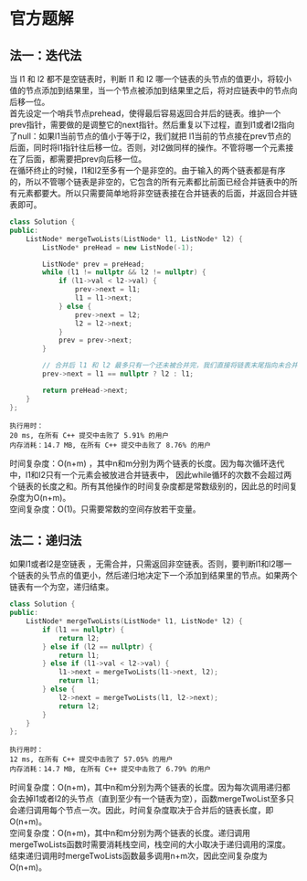 # 官方题解
## 法一：迭代法
当 l1 和 l2 都不是空链表时，判断 l1 和 l2 哪一个链表的头节点的值更小，将较小值的节点添加到结果里，当一个节点被添加到结果里之后，将对应链表中的节点向后移一位。  
首先设定一个哨兵节点prehead，使得最后容易返回合并后的链表。维护一个prev指针，需要做的是调整它的next指针。然后重复以下过程，直到l1或者l2指向了null：如果l1当前节点的值小于等于l2，我们就把 l1当前的节点接在prev节点的后面，同时将l1指针往后移一位。否则，对l2做同样的操作。不管将哪一个元素接在了后面，都需要把prev向后移一位。  
在循环终止的时候，l1和l2至多有一个是非空的。由于输入的两个链表都是有序的，所以不管哪个链表是非空的，它包含的所有元素都比前面已经合并链表中的所有元素都要大。所以只需要简单地将非空链表接在合并链表的后面，并返回合并链表即可。  
```cpp
class Solution {
public:
    ListNode* mergeTwoLists(ListNode* l1, ListNode* l2) {
        ListNode* preHead = new ListNode(-1);

        ListNode* prev = preHead;
        while (l1 != nullptr && l2 != nullptr) {
            if (l1->val < l2->val) {
                prev->next = l1;
                l1 = l1->next;
            } else {
                prev->next = l2;
                l2 = l2->next;
            }
            prev = prev->next;
        }

        // 合并后 l1 和 l2 最多只有一个还未被合并完，我们直接将链表末尾指向未合并完的链表即可
        prev->next = l1 == nullptr ? l2 : l1;

        return preHead->next;
    }
};
```
```
执行用时：
20 ms, 在所有 C++ 提交中击败了 5.91% 的用户
内存消耗：14.7 MB, 在所有 C++ 提交中击败了 8.76% 的用户
```
时间复杂度：O(n+m) ，其中n和m分别为两个链表的长度。因为每次循环迭代中，l1和l2只有一个元素会被放进合并链表中， 因此while循环的次数不会超过两个链表的长度之和。所有其他操作的时间复杂度都是常数级别的，因此总的时间复杂度为O(n+m)。  
空间复杂度：O(1)。只需要常数的空间存放若干变量。


## 法二：递归法
如果l1或者l2是空链表 ，无需合并，只需返回非空链表。否则，要判断l1和l2哪一个链表的头节点的值更小，然后递归地决定下一个添加到结果里的节点。如果两个链表有一个为空，递归结束。
```cpp
class Solution {
public:
    ListNode* mergeTwoLists(ListNode* l1, ListNode* l2) {
        if (l1 == nullptr) {
            return l2;
        } else if (l2 == nullptr) {
            return l1;
        } else if (l1->val < l2->val) {
            l1->next = mergeTwoLists(l1->next, l2);
            return l1;
        } else {
            l2->next = mergeTwoLists(l1, l2->next);
            return l2;
        }
    }
};
```
```
执行用时：
12 ms, 在所有 C++ 提交中击败了 57.05% 的用户
内存消耗：14.7 MB, 在所有 C++ 提交中击败了 6.79% 的用户
```
时间复杂度：O(n+m)，其中n和m分别为两个链表的长度。因为每次调用递归都会去掉l1或者l2的头节点（直到至少有一个链表为空），函数mergeTwoList至多只会递归调用每个节点一次。因此，时间复杂度取决于合并后的链表长度，即O(n+m)。  
空间复杂度：O(n+m)，其中n和m分别为两个链表的长度。递归调用mergeTwoLists函数时需要消耗栈空间，栈空间的大小取决于递归调用的深度。结束递归调用时mergeTwoLists函数最多调用n+m次，因此空间复杂度为 O(n+m)。

